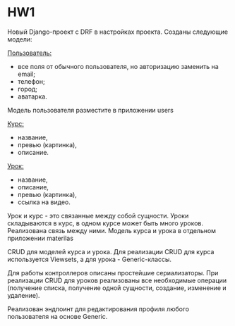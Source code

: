 <h1> HW1 </h1> 
Новый Django-проект с DRF в настройках проекта.
Созданы следующие модели:

<ins>Пользователь: </ins>
- все поля от обычного пользователя, но авторизацию заменить на email;
- телефон;
- город;
- аватарка.

Модель пользователя разместите в приложении users

<ins>Курс:</ins>
- название,
- превью (картинка),
- описание.

<ins>Урок:</ins>
- название,
- описание,
- превью (картинка),
- ссылка на видео.

Урок и курс - это связанные между собой сущности. Уроки складываются в курс, в одном курсе может быть много уроков. Реализована связь между ними.
Модель курса и урока в отдельном приложении materilas

CRUD для моделей курса и урока. Для реализации CRUD для курса используется Viewsets, а для урока - Generic-классы.

Для работы контроллеров описаны простейшие сериализаторы.
При реализации CRUD для уроков реализованы все необходимые операции (получение списка, получение одной сущности, создание, изменение и удаление).

Реализован эндпоинт для редактирования профиля любого пользователя на основе Generic.
